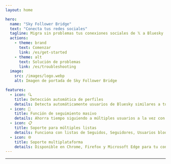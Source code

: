 ```yaml
---
layout: home

hero:
  name: "Sky Follower Bridge"
  text: "Conecta tus redes sociales"
  tagline: Migra sin problemas tus conexiones sociales de 𝕏 a Bluesky
  actions:
    - theme: brand
      text: Comenzar
      link: /es/get-started
    - theme: alt
      text: Solución de problemas
      link: /es/troubleshooting
  image:
    src: /images/logo.webp
    alt: Imagen de portada de Sky Follower Bridge

features:
  - icon: 🔍
    title: Detección automática de perfiles
    details: Detecta automáticamente usuarios de Bluesky similares a tus seguidos en 𝕏.
  - icon: 🚀
    title: Función de seguimiento masivo
    details: Ahorra tiempo siguiendo a múltiples usuarios a la vez con nuestro botón "Seguir a todos".
  - icon: 📋
    title: Soporte para múltiples listas
    details: Funciona con listas de Seguidos, Seguidores, Usuarios bloqueados e incluso listas públicas de 𝕏.
  - icon: 🌐
    title: Soporte multiplataforma
    details: Disponible en Chrome, Firefox y Microsoft Edge para tu conveniencia.
---
```


---

<AppDemo
  title="Así funciona Sky Follower Bridge"
/>

<Voices
  title="Lo que dice la gente..."
  moreLabel="Más"
/>
